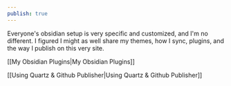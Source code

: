 ```yaml
---  
publish: true  
---  
```

  
  
Everyone's obsidian setup is very specific and customized, and I'm no different. I figured I might as well share my themes, how I sync, plugins, and the way I publish on this very site.   
  
[[My Obsidian Plugins|My Obsidian Plugins]]  
  
[[Using Quartz & Github Publisher|Using Quartz & Github Publisher]]  
